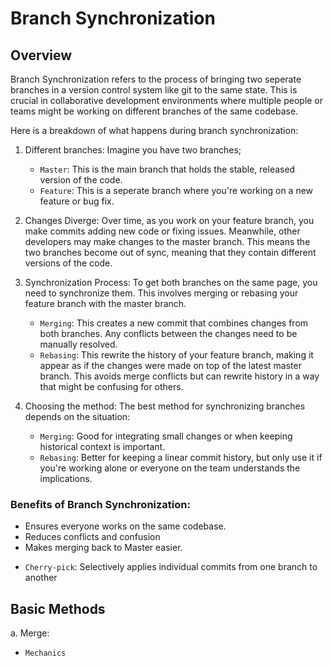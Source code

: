 # Branch Synchronization

## Overview
Branch Synchronization refers to the process of bringing two seperate branches in a version control system like git to the same state. This is crucial in collaborative development environments where multiple people or teams might be working on different branches of the same codebase.

Here is a breakdown of what happens during branch synchronization:
<!-- I will illustrate them for better understanding -->

1. Different branches: Imagine you have two branches;

    * `Master`: This is the main branch that holds the stable, released version of the code.
    * `Feature`: This is a seperate branch where you're working on a new feature or bug fix.

2. Changes Diverge: Over time, as you work on your feature branch, you make commits adding new code or fixing issues. Meanwhile, other developers may make changes to the master branch. This means the two branches become out of sync, meaning that they contain different versions of the code.

3. Synchronization Process: To get both branches on the same page, you need to synchronize them. This involves merging or rebasing your feature branch with the master branch.

    * `Merging`: This creates a new commit that combines changes from both branches. Any conflicts between the  changes need to be manually resolved.
    * `Rebasing`: This rewrite the history of your feature branch, making it appear as if the changes were made on top of the latest master branch. This avoids merge conflicts but can rewrite history in a way that might be confusing for others.

4. Choosing the method: The best method for synchronizing branches depends on the situation:

    * `Merging`: Good for integrating small changes or when keeping historical context is important.
    * `Rebasing`: Better for keeping a linear commit history, but only use it if you're working alone or everyone on the team understands the implications.

### Benefits of Branch Synchronization:
- Ensures everyone works on the same codebase.
- Reduces conflicts and confusion
- Makes merging back to Master easier.

<!-- Plaese note that Cherry-Pick is also used in branch synchronization  -->
*  `Cherry-pick`: Selectively applies individual commits from one branch to another

<!-- I will demonstrate branch synchronization with git and github shortly -->

## Basic Methods

a. Merge:

* `Mechanics`